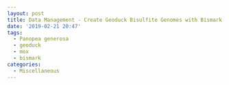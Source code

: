 ```yaml
---
layout: post
title: Data Management - Create Geoduck Bisulfite Genomes with Bismark on Mox
date: '2019-02-21 20:47'
tags:
  - Panopea generosa
  - geoduck
  - mox
  - bismark
categories:
  - Miscellaneous
---
```

